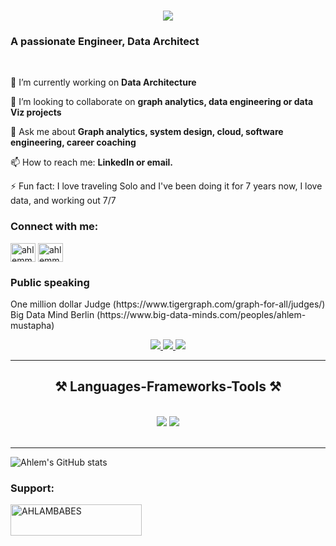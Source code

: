 <h1 align="center">
    <img src="https://readme-typing-svg.herokuapp.com/?font=Righteous&size=35&center=true&color=62088B&center=true&vCenter=true&random=false&width=500&height=70&duration=4000&lines=Hi+There!+👋;+I'm+Ahlem+Mustapha!;" />
</h1>

<h3 align="Left">A passionate Engineer, Data Architect </h3>

<br/>

<div align="Left">

🔭 I’m currently working on **Data Architecture**

👯 I’m looking to collaborate on **graph analytics, data engineering or data Viz projects**

💬 Ask me about **Graph analytics, system design, cloud, software engineering, career coaching**

📫 How to reach me: **LinkedIn or email.**

⚡ Fun fact: I love traveling Solo and I've been doing it for 7 years now, I love data, and working out 7/7
</div>

<h3 align="left">Connect with me:</h3>
<p align="left">
<a href="https://linkedin.com/in/ahlemmustapha" target="blank"><img align="center" src="https://raw.githubusercontent.com/rahuldkjain/github-profile-readme-generator/master/src/images/icons/Social/linked-in-alt.svg" alt="ahlemmustapha" height="30" width="40" /></a>
<a href="https://instagram.com/ahlemmustapha_" target="blank"><img align="center" src="https://raw.githubusercontent.com/rahuldkjain/github-profile-readme-generator/master/src/images/icons/Social/instagram.svg" alt="ahlemmustapha_" height="30" width="40" /></a>
</p>

<h3 align="Left"> Public speaking</h3>

<div align="Left">
One million dollar Judge (https://www.tigergraph.com/graph-for-all/judges/)
Big Data Mind Berlin   (https://www.big-data-minds.com/peoples/ahlem-mustapha)
</div>

 </p>
 
<div align="center"> 
  <a href="mailto:ahlemsocial@gmail.com">
    <img src="https://img.shields.io/badge/Gmail-333333?style=for-the-badge&logo=gmail&logoColor=red" />
  </a>
  <a href="https://linkedin.com/in/ahlemmustapha" target="_blank">
    <img src="https://img.shields.io/badge/LinkedIn-0077B5?style=for-the-badge&logo=linkedin&logoColor=white" target="_blank" />
  </a>
  <a href="https://ahlemmustapha.github.io" target="_blank">
     <img src="https://img.shields.io/badge/Portfolio-FF5722?style=for-the-badge&logo=todoist&logoColor=white" target="_blank" /> <!-- sqlite, safari, google-chrome are other good icon options -->
  </a>
</div>

 <hr/>
 
<h2 align="center">⚒️ Languages-Frameworks-Tools ⚒️</h2>
<br/>
<div align="center">
    <img src="https://skillicons.dev/icons?i=html,css,vscode,github,git,r" />
    <img src="https://skillicons.dev/icons?i=python,javascript,java,mysql" /><br>
</div>

<br/>
<hr/>


![Ahlem's GitHub stats](https://github-readme-stats.vercel.app/api?username=AhlemMustapha&theme=dark&show_icons=true)


<h3 align="left">Support:</h3>
<p><a href="https://www.buymeacoffee.com/AHLAMBABES"> <img align="left" src="https://cdn.buymeacoffee.com/buttons/v2/default-yellow.png" height="50" width="210" alt="AHLAMBABES" /></a></p><br><br>
<br/>
